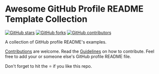 # Awesome GitHub Profile README Template Collection

[![GitHub stars](https://img.shields.io/github/stars/themlphdstudent/awesome-github-profile-readme-templates.svg)](https://github.com/HosamAyoub/awesome-github-profile-readme-templates/stargazers)
[![GitHub forks](https://img.shields.io/github/forks/themlphdstudent/awesome-github-profile-readme-templates.svg?color=blue)](https://github.com/HosamAyoub/awesome-github-profile-readme-templates/network)
[![GitHub contributors](https://img.shields.io/github/contributors/themlphdstudent/awesome-github-profile-readme-templates.svg?color=blue)](https://github.com/HosamAyoub/awesome-github-profile-readme-templates/network)

A collection of GitHub profile README's examples.

[Contributions](https://github.com/HosamAyoub/awesome-github-profile-readme-templates/blob/master/CONTRIBUTING.md) are welcome. Read the [Guidelines](https://github.com/HosamAyoub/awesome-github-profile-readme-templates/blob/master/CONTRIBUTING.md) on how to contribute.
Feel free to add your or someone else's GitHub profile README file.

Don't forget to hit the :star: if you like this repo.
